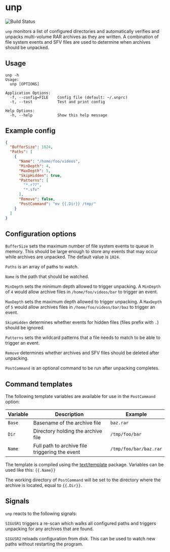 # unp

![Build Status](https://github.com/mpolden/unp/workflows/ci/badge.svg)

`unp` monitors a list of configured directories and automatically verifies and
unpacks multi-volume RAR archives as they are written. A combination of file
system events and SFV files are used to determine when archives should be
unpacked.

## Usage

```
unp -h
Usage:
  unp [OPTIONS]

Application Options:
  -f, --config=FILE    Config file (default: ~/.unprc)
  -t, --test           Test and print config

Help Options:
  -h, --help           Show this help message
```

## Example config

```json
{
  "BufferSize": 1024,
  "Paths": [
    {
      "Name": "/home/foo/videos",
      "MinDepth": 4,
      "MaxDepth": 5,
      "SkipHidden": true,
      "Patterns": [
        "*.r??",
        "*.sfv"
      ],
      "Remove": false,
      "PostCommand": "mv {{.Dir}} /tmp/"
    }
  ]
}
```

## Configuration options

`BufferSize` sets the maximum number of file system events to queue in memory.
This should be large enough to store any events that may occur while archives
are unpacked. The default value is `1024`.

`Paths` is an array of paths to watch.

`Name` is the path that should be watched.

`MinDepth` sets the minimum depth allowed to trigger unpacking. A `MinDepth` of
`4` would allow archive files in `/home/foo/videos/bar` to trigger an event.

`MaxDepth` sets the maximum depth allowed to trigger unpacking. A `MaxDepth` of
`5` would allow archives files in `/home/foo/videos/bar/baz` to trigger an
event.

`SkipHidden` determines whether events for hidden files (files prefix with `.`)
should be ignored.

`Patterns` sets the wildcard patterns that a file needs to match to be able to
trigger an event.

`Remove` determines whether archives and SFV files should be deleted after
unpacking.

`PostCommand` is an optional command to be run after unpacking completes.

## Command templates

The following template variables are available for use in the `PostCommand`
option:

Variable | Description                                    | Example
-------- | ---------------------------------------------- | -------
`Base`   | Basename of the archive file                   | `baz.rar`
`Dir`    | Directory holding the archive file             | `/tmp/foo/bar`
`Name`   | Full path to archive file triggering the event | `/tmp/foo/bar/baz.rar`

The template is compiled using the
[text/template](http://golang.org/pkg/text/template/) package. Variables can be
used like this: `{{.Name}}`

The working directory of `PostCommand` will be set to the directory where the
archive is located, equal to `{{.Dir}}`.

## Signals

`unp` reacts to the following signals:

`SIGUSR1` triggers a re-scan which walks all configured paths and triggers
unpacking for any archives that are found.

`SIGUSR2` reloads configuration from disk. This can be used to watch new paths
without restarting the program.

